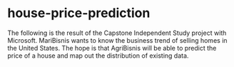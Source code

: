 # house-price-prediction
The following is the result of the Capstone Independent Study project with Microsoft. MariBisnis wants to know the business trend of selling homes in the United States. The hope is that AgriBisnis will be able to predict the price of a house and map out the distribution of existing data.
